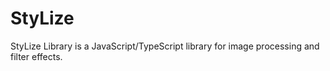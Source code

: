 # StyLize
StyLize Library is a JavaScript/TypeScript library for image processing and filter effects.

